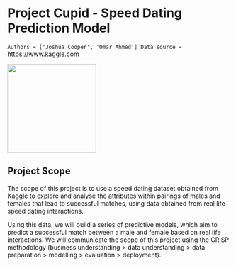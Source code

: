 # Project Cupid - Speed Dating Prediction Model
`Authors = ['Joshua Cooper', 'Omar Ahmed']
Data source =`  https://www.kaggle.com

<img width="200" height="200" src="https://storybookstorage.s3.amazonaws.com/items/images/000/353/403/original/20160422-9-1ijhw0.png">

## Project Scope

The scope of this project is to use a speed dating dataset obtained from Kaggle to explore and analyse the attributes within pairings of males and females that lead to successful matches, using data obtained from real life speed dating interactions. 

Using this data, we will build a series of predictive models, which aim to predict a successful match between a male and female based on real life interactions. We will communicate the scope of this project using the CRISP methodology (business understanding > data understanding > data preparation > modelling > evaluation > deployment). 